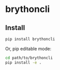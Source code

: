 # brythoncli


## Install

```bash
pip install brythoncli
```

Or, pip editable mode:

```bash
cd path/to/brythoncli
pip install -e .
```




